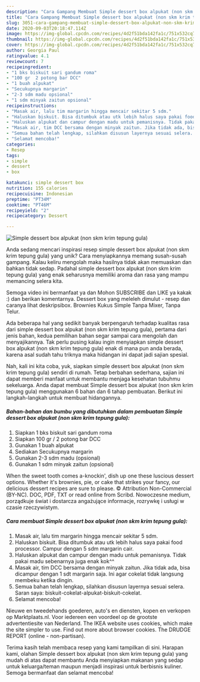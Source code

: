 ```yaml
---
description: "Cara Gampang Membuat Simple dessert box alpukat (non skm krim tepung gula) Anti Gagal"
title: "Cara Gampang Membuat Simple dessert box alpukat (non skm krim tepung gula) Anti Gagal"
slug: 3051-cara-gampang-membuat-simple-dessert-box-alpukat-non-skm-krim-tepung-gula-anti-gagal
date: 2020-09-03T20:18:47.114Z
image: https://img-global.cpcdn.com/recipes/4d2f51bda142fa1c/751x532cq70/simple-dessert-box-alpukat-non-skm-krim-tepung-gula-foto-resep-utama.jpg
thumbnail: https://img-global.cpcdn.com/recipes/4d2f51bda142fa1c/751x532cq70/simple-dessert-box-alpukat-non-skm-krim-tepung-gula-foto-resep-utama.jpg
cover: https://img-global.cpcdn.com/recipes/4d2f51bda142fa1c/751x532cq70/simple-dessert-box-alpukat-non-skm-krim-tepung-gula-foto-resep-utama.jpg
author: Georgia Paul
ratingvalue: 4.1
reviewcount: 7
recipeingredient:
- "1 bks biskuit sari gandum roma"
- "100 gr  2 potong bar DCC"
- "1 buah alpukat"
- "Secukupnya margarin"
- "2-3 sdm madu opsional"
- "1 sdm minyak zaitun opsional"
recipeinstructions:
- "Masak air, lalu tim margarin hingga mencair sekitar 5 sdm."
- "Haluskan biskuit. Bisa ditumbuk atau utk lebih halus saya pakai food processor. Campur dengan 5 sdm margarin cair."
- "Haluskan alpukat dan campur dengan madu untuk pemanisnya. Tidak pakai madu sebenarnya juga enak kok^^"
- "Masak air, tim DCC bersama dengan minyak zaitun. Jika tidak ada, bisa dicampur dengan 1 sdt margarin saja. Ini agar cokelat tidak langsung membeku ketika dingin."
- "Semua bahan telah lengkap, silahkan disusun layernya sesuai selera. Saran saya: biskuit-cokelat-alpukat-biskuit-cokelat."
- "Selamat mencoba!"
categories:
- Resep
tags:
- simple
- dessert
- box

katakunci: simple dessert box 
nutrition: 155 calories
recipecuisine: Indonesian
preptime: "PT34M"
cooktime: "PT46M"
recipeyield: "2"
recipecategory: Dessert

---
```



![Simple dessert box alpukat (non skm krim tepung gula)](https://img-global.cpcdn.com/recipes/4d2f51bda142fa1c/751x532cq70/simple-dessert-box-alpukat-non-skm-krim-tepung-gula-foto-resep-utama.jpg)

Anda sedang mencari inspirasi resep simple dessert box alpukat (non skm krim tepung gula) yang unik? Cara menyiapkannya memang susah-susah gampang. Kalau keliru mengolah maka hasilnya tidak akan memuaskan dan bahkan tidak sedap. Padahal simple dessert box alpukat (non skm krim tepung gula) yang enak seharusnya memiliki aroma dan rasa yang mampu memancing selera kita.

Semoga video ini bermanfaat ya dan Mohon SUBSCRIBE dan LIKE ya kakak :) dan berikan komentarnya. Dessert box yang meleleh dimulut - resep dan caranya lihat deskripsibox. Brownies Kukus Simple Tanpa Mixer, Tanpa Telur.

Ada beberapa hal yang sedikit banyak berpengaruh terhadap kualitas rasa dari simple dessert box alpukat (non skm krim tepung gula), pertama dari jenis bahan, kedua pemilihan bahan segar sampai cara mengolah dan menyajikannya. Tak perlu pusing kalau ingin menyiapkan simple dessert box alpukat (non skm krim tepung gula) enak di mana pun anda berada, karena asal sudah tahu triknya maka hidangan ini dapat jadi sajian spesial.


Nah, kali ini kita coba, yuk, siapkan simple dessert box alpukat (non skm krim tepung gula) sendiri di rumah. Tetap berbahan sederhana, sajian ini dapat memberi manfaat untuk membantu menjaga kesehatan tubuhmu sekeluarga. Anda dapat membuat Simple dessert box alpukat (non skm krim tepung gula) menggunakan 6 bahan dan 6 tahap pembuatan. Berikut ini langkah-langkah untuk membuat hidangannya.

<!--inarticleads1-->

##### Bahan-bahan dan bumbu yang dibutuhkan dalam pembuatan Simple dessert box alpukat (non skm krim tepung gula):

1. Siapkan 1 bks biskuit sari gandum roma
1. Siapkan 100 gr / 2 potong bar DCC
1. Gunakan 1 buah alpukat
1. Sediakan Secukupnya margarin
1. Gunakan 2-3 sdm madu (opsional)
1. Gunakan 1 sdm minyak zaitun (opsional)


When the sweet tooth comes a-knockin&#39;, dish up one these luscious dessert options. Whether it&#39;s brownies, pie, or cake that strikes your fancy, our delicious dessert recipes are sure to please. © Attribution Non-Commercial (BY-NC). DOC, PDF, TXT or read online from Scribd. Nowoczesne medium, porządkuje świat i dostarcza angażujące informacje, rozrywkę i usługi w czasie rzeczywistym. 

<!--inarticleads2-->

##### Cara membuat Simple dessert box alpukat (non skm krim tepung gula):

1. Masak air, lalu tim margarin hingga mencair sekitar 5 sdm.
1. Haluskan biskuit. Bisa ditumbuk atau utk lebih halus saya pakai food processor. Campur dengan 5 sdm margarin cair.
1. Haluskan alpukat dan campur dengan madu untuk pemanisnya. Tidak pakai madu sebenarnya juga enak kok^^
1. Masak air, tim DCC bersama dengan minyak zaitun. Jika tidak ada, bisa dicampur dengan 1 sdt margarin saja. Ini agar cokelat tidak langsung membeku ketika dingin.
1. Semua bahan telah lengkap, silahkan disusun layernya sesuai selera. Saran saya: biskuit-cokelat-alpukat-biskuit-cokelat.
1. Selamat mencoba!


Nieuwe en tweedehands goederen, auto&#39;s en diensten, kopen en verkopen op Marktplaats.nl. Voor iedereen een voordeel op de grootste advertentiesite van Nederland. The IKEA website uses cookies, which make the site simpler to use. Find out more about browser cookies. The DRUDGE REPORT (online - non-partisan). 

Terima kasih telah membaca resep yang kami tampilkan di sini. Harapan kami, olahan Simple dessert box alpukat (non skm krim tepung gula) yang mudah di atas dapat membantu Anda menyiapkan makanan yang sedap untuk keluarga/teman maupun menjadi inspirasi untuk berbisnis kuliner. Semoga bermanfaat dan selamat mencoba!
